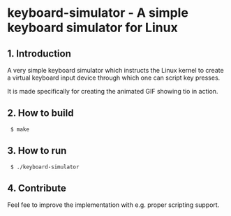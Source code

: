 # keyboard-simulator - A simple keyboard simulator for Linux

## 1. Introduction

A very simple keyboard simulator which instructs the Linux kernel to create a
virtual keyboard input device through which one can script key presses.

It is made specifically for creating the animated GIF showing tio in action.

## 2. How to build

```
 $ make
```

## 3. How to run

```
 $ ./keyboard-simulator
```

## 4. Contribute

Feel fee to improve the implementation with e.g. proper scripting support.
